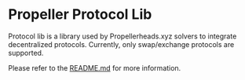 # Propeller Protocol Lib

Protocol lib is a library used by Propellerheads.xyz solvers to integrate decentralized protocols. Currently, only swap/exchange protocols are supported.

Please refer to the [README.md](docs/README.md) for more information.
